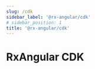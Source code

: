 ```yaml
---
slug: /cdk
sidebar_label: '@rx-angular/cdk'
# sidebar_position: 1
title: '@rx-angular/cdk'
---
```


# RxAngular CDK

